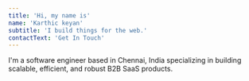 ```yaml
---
title: 'Hi, my name is'
name: 'Karthic keyan'
subtitle: 'I build things for the web.'
contactText: 'Get In Touch'
---
```


I'm a software engineer based in Chennai, India specializing in building scalable, efficient, and robust B2B SaaS products.
